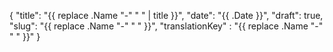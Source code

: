 {
"title": "{{ replace .Name "-" " " | title }}",
"date": "{{ .Date }}",
"draft": true,
"slug": "{{ replace .Name "-" " " }}",
"translationKey" : "{{ replace .Name "-" " " }}"
}

